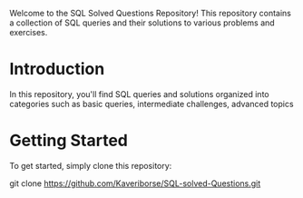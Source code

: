 
Welcome to the SQL Solved Questions Repository! This repository contains a collection of SQL queries and their solutions to various problems and exercises.

# Introduction

In this repository, you'll find SQL queries and solutions organized into categories such as basic queries, intermediate challenges, advanced topics

# Getting Started

To get started, simply clone this repository:

git clone https://github.com/Kaveriborse/SQL-solved-Questions.git
